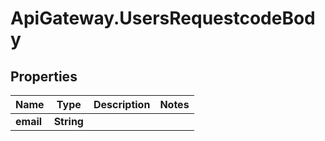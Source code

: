 # ApiGateway.UsersRequestcodeBody

## Properties
Name | Type | Description | Notes
------------ | ------------- | ------------- | -------------
**email** | **String** |  | 
